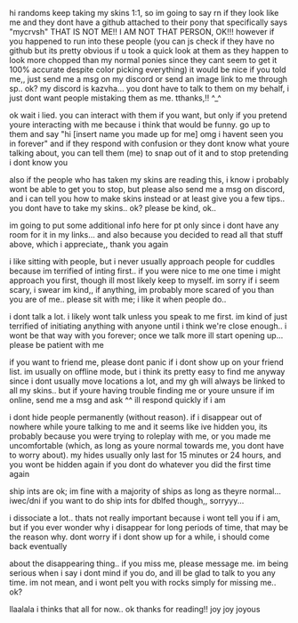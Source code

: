 hi randoms keep taking my skins 1:1, so im going to say rn if they look like me and they dont have a github attached to their pony that specifically says "mycrvsh" THAT IS NOT ME!! I AM NOT THAT PERSON, OK!!! however if you happened to run into these people (you can js check if they have no github but its pretty obvious if u took a quick look at them as they happen to look more chopped than my normal ponies since they cant seem to get it 100% accurate despite color picking everything) it would be nice if you told me,, just send me a msg on my discord or send an image link to me through sp.. ok? my discord is kazvha... you dont have to talk to them on my behalf, i just dont want people mistaking them as me. tthanks,!! ^_^

ok wait i lied. you can interact with them if you want, but only if you pretend youre interacting with me because i think that would be funny. go up to them and say "hi [insert name you made up for me] omg i havent seen you in forever" and if they respond with confusion or they dont know what youre talking about, you can tell them (me) to snap out of it and to stop pretending i dont know you

also if the people who has taken my skins are reading this, i know i probably wont be able to get you to stop, but please also send me a msg on discord, and i can tell you how to make skins instead or at least give you a few tips.. you dont have to take my skins.. ok? please be kind, ok..

im going to put some additional info here for pt only since i dont have any room for it in my links... and also because you decided to read all that stuff above, which i appreciate,, thank you again 

i like sitting with people, but i never usually approach people for cuddles because im terrified of inting first.. if you were nice to me one time i might approach you first, though ill most likely keep to myself. im sorry if i seem scary, i swear im kind,, if anything, im probably more scared of you than you are of me.. please sit with me; i like it when people do..

i dont talk a lot. i likely wont talk unless you speak to me first. im kind of just terrified of initiating anything with anyone until i think we're close enough.. i wont be that way with you forever; once we talk more ill start opening up... please be patient with me

if you want to friend me, please dont panic if i dont show up on your friend list. im usually on offline mode, but i think its pretty easy to find me anyway since i dont usually move locations a lot, and my gh will always be linked to all my skins.. but if youre having trouble finding me or youre unsure if im online, send me a msg and ask ^^ ill respond quickly if i am

i dont hide people permanently (without reason). if i disappear out of nowhere while youre talking to me and it seems like ive hidden you, its probably because you were trying to roleplay with me, or you made me uncomfortable (which, as long as youre normal towards me, you dont have to worry about). my hides usually only last for 15 minutes or 24 hours, and you wont be hidden again if you dont do whatever you did the first time again

ship ints are ok; im fine with a majority of ships as long as theyre normal... iwec/dni if you want to do ship ints for dblfed though,, sorryyy...

i dissociate a lot.. thats not really important because i wont tell you if i am, but if you ever wonder why i disappear for long periods of time, that may be the reason why. dont worry if i dont show up for a while, i should come back eventually

about the disappearing thing.. if you miss me, please message me. im being serious when i say i dont mind if you do, and ill be glad to talk to you any time. im not mean, and i wont pelt you with rocks simply for missing me.. ok?

llaalala i thinks that all for now.. ok thanks for reading!! joy joy joyous
